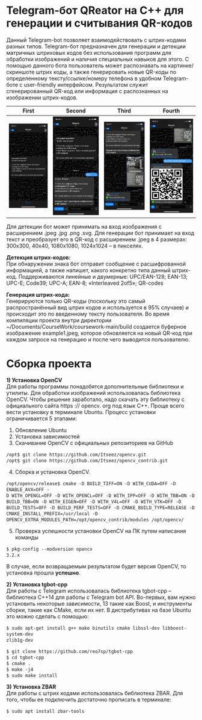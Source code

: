 # Telegram-бот QReator на С++ для генерации и считывания QR-кодов

Данный Telegram-bot позволяет взаимодействовать с
штрих-кодами разных типов. Telegram-бот предназначен для генерации и детекции
матричных штриховых кодов без использования программ для обработки изображений и
наличия специальных навыков для этого. С помощью данного бота пользователь может
распознавать на картинке/скриншоте штрих коды, а также генерировать новые QR-коды
по определенному тексту/ссылке/номеру телефона в удобном Telegram-боте с user-friendly
интерфейсом. Результатом служит сгенерированный QR-код или информация с
распознанных на изображении штрих-кодов.

First             |  Second          | Third                    |    Fourth
:-------------------------:|:-------------------------:|:-------------------------:|:-------------------------:
![alt text](1.jpg "UI")  |  ![alt text](2.jpg "UI")  |  ![alt text](3.jpg "UI")  |  ![alt text](4.jpg "UI")

Для детекции бот может принимать на вход изображения с
расширением .jpeg .jpg .png .svg. Для генерации бот принимает на вход текст и
преобразует его в QR-код с расширением .jpeg в 4 размерах: 300x300, 40x40, 1080x1080,
1024x1024 – в пикселях.

<b>Детекция штрих-кодов:</b><br>
При обнаружении знака бот отправит сообщение с расшифрованной
информацией, а также напишет, какого конкретно типа данный штрих-код.
Поддерживаются линейные и двумерные: UPC/EAN-128; EAN-13; UPC-E;
Code39; UPC-A; EAN-8; «Interleaved 2of5»; QR-codes

<b>Генерация штрих-кода:</b><br>
Генерируются только QR-коды (поскольку это самый распространённый вид
штрих кодов и используется в 95% случаев) и происходит это по введенному
тексту пользователя. Во время компиляции проекта внутри директории
~/Documents/CourseWork/coursework-main/build создается буферное
изображение example1.jpeg, которое обновляется на новый QR-код при
каждом запросе на генерацию и после чего выводится пользователю.

# Сборка проекта
<b>1) Установка OpenCV</b><br>
Для работы программы понадобятся дополнительные библиотеки и утилиты. Для 
обработки изображений использовалась библиотека OpenCV. Чтобы решение заработало, 
надо скачать эту библиотеку с официального сайта https :// opencv. org под язык C++. Проще
всего вести установку в терминале Ubuntu. Процесс установки ограничивается 5 этапами: 
1. Обновление Ubuntu
2. Установка зависимостей
3. Скачивание OpenCV с официальных репозиториев на GitHub
```
/opt$ git clone https://github.com/Itseez/opencv.git
/opt$ git clone https://github.com/Itseez/opencv_contrib.git
```
4. Сборка и установка OpenCV.
```
/opt/opencv/release$ cmake -D BUILD_TIFF=ON -D WITH_CUDA=OFF -D ENABLE_AVX=OFF -
D WITH_OPENGL=OFF -D WITH_OPENCL=OFF -D WITH_IPP=OFF -D WITH_TBB=ON -D 
BUILD_TBB=ON -D WITH_EIGEN=OFF -D WITH_V4L=OFF -D WITH_VTK=OFF -D 
BUILD_TESTS=OFF -D BUILD_PERF_TESTS=OFF -D CMAKE_BUILD_TYPE=RELEASE -D 
CMAKE_INSTALL_PREFIX=/usr/local -D 
OPENCV_EXTRA_MODULES_PATH=/opt/opencv_contrib/modules /opt/opencv/
```
5. Проверка успешности установки OpenCV на ПК путем написания команды 
```
$ pkg-config --modversion opencv
3.2.x
```
В случае, если возвращаемым результатом будет версия OpenCV, то установка прошла 
<b>успешно</b>.

<b>2) Установка tgbot-cpp</b><br>
Для работы с Telegram использовалась библиотека tgbot-cpp – библиотека С++14
для работы с Telegram bot API. Во-первых, вам нужно установить некоторые зависимости,
13 такие как Boost, и инструменты сборки, такие как CMake, если их нет. 
В дистрибутивах на базе Ubuntu это можно сделать с помощью:
```
$ sudo apt-get install g++ make binutils cmake libssl-dev libboost-system-dev 
zlib1g-dev
```

```
$ git clone https://github.com/reo7sp/tgbot-cpp 
$ cd tgbot-cpp 
$ cmake . 
$ make -j4 
$ sudo make install
```

<b>3) Установка ZBAR</b><br>
Для работы с штрих кодами использовалась библиотека ZBAR. Для того, чтобы ее
подключить достаточно прописать в терминале:
```
$ sudo apt install zbar-tools
```









